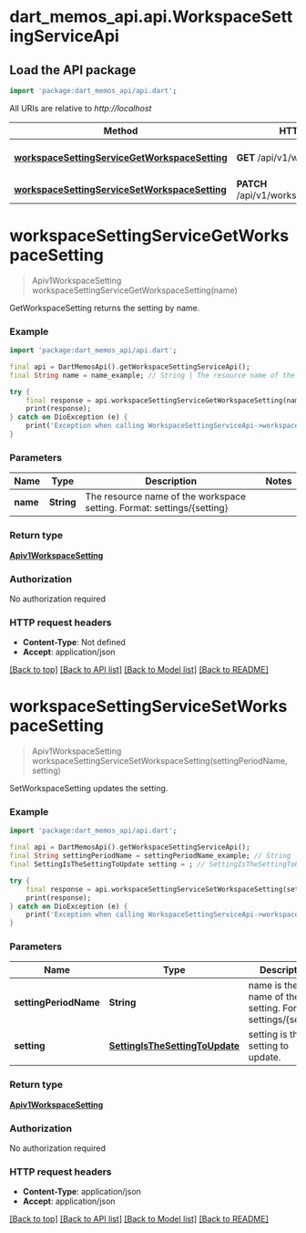 # dart_memos_api.api.WorkspaceSettingServiceApi

## Load the API package
```dart
import 'package:dart_memos_api/api.dart';
```

All URIs are relative to *http://localhost*

Method | HTTP request | Description
------------- | ------------- | -------------
[**workspaceSettingServiceGetWorkspaceSetting**](WorkspaceSettingServiceApi.md#workspacesettingservicegetworkspacesetting) | **GET** /api/v1/workspace/{name} | GetWorkspaceSetting returns the setting by name.
[**workspaceSettingServiceSetWorkspaceSetting**](WorkspaceSettingServiceApi.md#workspacesettingservicesetworkspacesetting) | **PATCH** /api/v1/workspace/{setting.name} | SetWorkspaceSetting updates the setting.


# **workspaceSettingServiceGetWorkspaceSetting**
> Apiv1WorkspaceSetting workspaceSettingServiceGetWorkspaceSetting(name)

GetWorkspaceSetting returns the setting by name.

### Example
```dart
import 'package:dart_memos_api/api.dart';

final api = DartMemosApi().getWorkspaceSettingServiceApi();
final String name = name_example; // String | The resource name of the workspace setting. Format: settings/{setting}

try {
    final response = api.workspaceSettingServiceGetWorkspaceSetting(name);
    print(response);
} catch on DioException (e) {
    print('Exception when calling WorkspaceSettingServiceApi->workspaceSettingServiceGetWorkspaceSetting: $e\n');
}
```

### Parameters

Name | Type | Description  | Notes
------------- | ------------- | ------------- | -------------
 **name** | **String**| The resource name of the workspace setting. Format: settings/{setting} | 

### Return type

[**Apiv1WorkspaceSetting**](Apiv1WorkspaceSetting.md)

### Authorization

No authorization required

### HTTP request headers

 - **Content-Type**: Not defined
 - **Accept**: application/json

[[Back to top]](#) [[Back to API list]](../README.md#documentation-for-api-endpoints) [[Back to Model list]](../README.md#documentation-for-models) [[Back to README]](../README.md)

# **workspaceSettingServiceSetWorkspaceSetting**
> Apiv1WorkspaceSetting workspaceSettingServiceSetWorkspaceSetting(settingPeriodName, setting)

SetWorkspaceSetting updates the setting.

### Example
```dart
import 'package:dart_memos_api/api.dart';

final api = DartMemosApi().getWorkspaceSettingServiceApi();
final String settingPeriodName = settingPeriodName_example; // String | name is the name of the setting. Format: settings/{setting}
final SettingIsTheSettingToUpdate setting = ; // SettingIsTheSettingToUpdate | setting is the setting to update.

try {
    final response = api.workspaceSettingServiceSetWorkspaceSetting(settingPeriodName, setting);
    print(response);
} catch on DioException (e) {
    print('Exception when calling WorkspaceSettingServiceApi->workspaceSettingServiceSetWorkspaceSetting: $e\n');
}
```

### Parameters

Name | Type | Description  | Notes
------------- | ------------- | ------------- | -------------
 **settingPeriodName** | **String**| name is the name of the setting. Format: settings/{setting} | 
 **setting** | [**SettingIsTheSettingToUpdate**](SettingIsTheSettingToUpdate.md)| setting is the setting to update. | 

### Return type

[**Apiv1WorkspaceSetting**](Apiv1WorkspaceSetting.md)

### Authorization

No authorization required

### HTTP request headers

 - **Content-Type**: application/json
 - **Accept**: application/json

[[Back to top]](#) [[Back to API list]](../README.md#documentation-for-api-endpoints) [[Back to Model list]](../README.md#documentation-for-models) [[Back to README]](../README.md)

